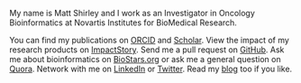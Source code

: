 <p class="lead">My name is Matt Shirley and I work as an Investigator in Oncology Bioinformatics at Novartis Institutes for BioMedical Research.</p>

You can find my publications on [ORCID](http://orcid.org/0000-0003-0855-9274) and
[Scholar](http://scholar.google.com/citations?user=b7Jyb4YAAAAJ&hl=en). View
the impact of my research products on [ImpactStory](https://impactstory.org/u/0000-0003-0855-9274).
Send me a pull request on [GitHub](https://github.com/mdshw5?tab=activity).
Ask me about bioinformatics on [BioStars.org](http://www.biostars.org/user/profile/1681/)
or ask me a general question on [Quora](http://www.quora.com/Matt-Shirley).
Network with me on [LinkedIn](http://linkedin.com/in/mdshw5) or
[Twitter](http://twitter.com/mdshw5). Read my [blog](posts#post) too if you like.
